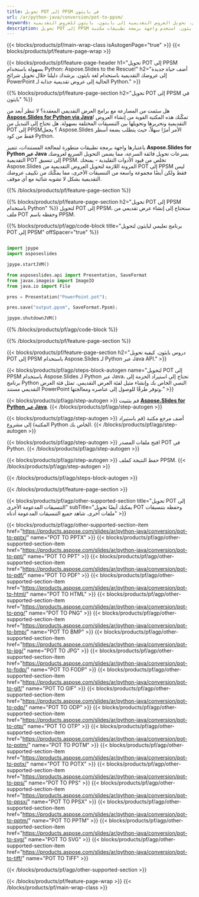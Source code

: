 ```yaml
---
title: تحويل POT إلى PPSM في بايثون
url: /ar/python-java/conversion/pot-to-ppsm/
keywords: تحويل العروض التقديمية بايثون، تحويل العروض التقديمية إلى بايثون، بايثون للعروض التقديمية، Aspose.Slides بايثون، تحويل POT إلى PPSM، مكتبة بايثون التقديمية
description: تحويل POT إلى PPSM في بايثون. استخدم واجهة برمجة تطبيقات مكتبة Python لتحويل ملفات POT إلى PPSM
---
```


{{< blocks/products/pf/main-wrap-class isAutogenPage="true" >}}
{{< blocks/products/pf/feature-page-wrap >}}

{{< blocks/products/pf/feature-page-header h1="تحويل POT إلى PPSM بسهولة باستخدام Python: Aspose.Slides to the Rescue!" h2="أضف حياة جديدة إلى عروضك التقديمية باستخدام لغة بايثون. يرشدك دليلنا خلال تحويل شرائح PowerPoint الحالية إلى عروض تقديمية جذابة لـ Python." >}}

{{% blocks/products/pf/feature-page-section h2="تحويل POT إلى PPSM في بايثون" %}}

هل سئمت من المصارعة مع برامج العرض التقديمي المعقدة؟ لا تنظر أبعد من [**Aspose.Slides for Python via Java**](https://products.aspose.com/slides/ar/python-java/)! تمكّنك هذه المكتبة القوية من إنشاء العروض التقديمية وتحريرها وتحويلها بين التنسيقات المختلفة بسهولة. هل تحتاج إلى التبديل من POT إلى PPSM؟ يجعل Aspose.Slides الأمر أمرًا سهلاً، حيث يتطلب بضعة أسطر فقط من كود Python.

باعتبارها واجهة برمجة تطبيقات متطورة لمعالجة المستندات، تتميز **Aspose.Slides for Python عبر Java** بسرعات تحويل فائقة السرعة، مما يضمن التحويل السريع لعروضك التقديمية POT إلى تنسيق PPSM. تخلص من قيود الأدوات التقليدية - يمنحك Aspose.Slides المرونة اللازمة لتحويل العروض التقديمية من POT إلى PPSM ليس فقط ولكن أيضًا مجموعة واسعة من التنسيقات الأخرى، مما يمكّنك من تكييف عروضك التقديمية بشكل لا تشوبه شائبة مع أي موقف.

{{% /blocks/products/pf/feature-page-section %}}

{{% blocks/products/pf/feature-page-section  h2="تحويل POT إلى PPSM باستخدام Python" %}}
لتحويل POT إلى PPSM، ستحتاج إلى إنشاء عرض تقديمي من ملف POT وحفظه باسم PPSM.

{{% blocks/products/pf/agp/code-block title="برنامج تعليمي لبايثون لتحويل POT إلى PPSM" offSpacer="true" %}}

```python

import jpype
import asposeslides

jpype.startJVM()

from asposeslides.api import Presentation, SaveFormat
from javax.imageio import ImageIO
from java.io import File

pres = Presentation("PowerPoint.pot");

pres.save("output.ppsm", SaveFormat.Ppsm);

jpype.shutdownJVM()
```


{{% /blocks/products/pf/agp/code-block %}}

{{% /blocks/products/pf/feature-page-section %}}

{{< blocks/products/pf/feature-page-section  h2="دروس بايثون. كيفية تحويل POT إلى PPSM باستخدام Aspose.Slides لـ Python عبر Java API." >}}

{{< blocks/products/pf/agp/steps-block-autogen name="لتحويل POT إلى PPSM باستخدام Aspose.Slides لـ Python عبر Java، تحتاج إلى استيراد الحزمة إلى برنامج Python النصي الخاص بك وإنشاء مثيل لفئة العرض التقديمي. تمثل فئة العرض التقديمي مستند PowerPoint وتوفر طرقًا للوصول إلى عناصره ومعالجتها." >}}

{{< blocks/products/pf/agp/step-autogen >}}
قم بتثبيت [**Aspose.Slides for Python عبر Java**](https://products.aspose.com/slides/ar/python-java/).
{{< /blocks/products/pf/agp/step-autogen >}}

{{< blocks/products/pf/agp/step-autogen >}}
أضف مرجع مكتبة (قم باستيراد المكتبة) إلى مشروع Python الخاص بك.
{{< /blocks/products/pf/agp/step-autogen >}}

{{< blocks/products/pf/agp/step-autogen >}}
افتح ملفات المصدر POT في Python.
{{< /blocks/products/pf/agp/step-autogen >}}

{{< blocks/products/pf/agp/step-autogen >}}
حفظ النتيجة كملف PPSM.
{{< /blocks/products/pf/agp/step-autogen >}}

{{< /blocks/products/pf/agp/steps-block-autogen >}}

{{< /blocks/products/pf/feature-page-section >}}

{{< blocks/products/pf/agp/other-supported-section title="تحويل POT إلى التنسيقات المدعومة الأخرى" subTitle="يمكنك أيضًا تحويل POT وحفظه بتنسيقات ملفات أخرى. شاهد جميع التنسيقات المدعومة أدناه" >}}

{{< blocks/products/pf/agp/other-supported-section-item href="https://products.aspose.com/slides/ar/python-java/conversion/pot-to-pptx/" name="POT TO PPTX" >}}
{{< blocks/products/pf/agp/other-supported-section-item href="https://products.aspose.com/slides/ar/python-java/conversion/pot-to-ppt/" name="POT TO PPT" >}}
{{< blocks/products/pf/agp/other-supported-section-item href="https://products.aspose.com/slides/ar/python-java/conversion/pot-to-pdf/" name="POT TO PDF" >}}
{{< blocks/products/pf/agp/other-supported-section-item href="https://products.aspose.com/slides/ar/python-java/conversion/pot-to-html/" name="POT TO HTML" >}}
{{< blocks/products/pf/agp/other-supported-section-item href="https://products.aspose.com/slides/ar/python-java/conversion/pot-to-png/" name="POT TO PNG" >}}
{{< blocks/products/pf/agp/other-supported-section-item href="https://products.aspose.com/slides/ar/python-java/conversion/pot-to-bmp/" name="POT TO BMP" >}}
{{< blocks/products/pf/agp/other-supported-section-item href="https://products.aspose.com/slides/ar/python-java/conversion/pot-to-jpg/" name="POT TO JPG" >}}
{{< blocks/products/pf/agp/other-supported-section-item href="https://products.aspose.com/slides/ar/python-java/conversion/pot-to-fodp/" name="POT TO FODP" >}}
{{< blocks/products/pf/agp/other-supported-section-item href="https://products.aspose.com/slides/ar/python-java/conversion/pot-to-gif/" name="POT TO GIF" >}}
{{< blocks/products/pf/agp/other-supported-section-item href="https://products.aspose.com/slides/ar/python-java/conversion/pot-to-odp/" name="POT TO ODP" >}}
{{< blocks/products/pf/agp/other-supported-section-item href="https://products.aspose.com/slides/ar/python-java/conversion/pot-to-otp/" name="POT TO OTP" >}}
{{< blocks/products/pf/agp/other-supported-section-item href="https://products.aspose.com/slides/ar/python-java/conversion/pot-to-potm/" name="POT TO POTM" >}}
{{< blocks/products/pf/agp/other-supported-section-item href="https://products.aspose.com/slides/ar/python-java/conversion/pot-to-potx/" name="POT TO POTX" >}}
{{< blocks/products/pf/agp/other-supported-section-item href="https://products.aspose.com/slides/ar/python-java/conversion/pot-to-pps/" name="POT TO PPS" >}}
{{< blocks/products/pf/agp/other-supported-section-item href="https://products.aspose.com/slides/ar/python-java/conversion/pot-to-ppsx/" name="POT TO PPSX" >}}
{{< blocks/products/pf/agp/other-supported-section-item href="https://products.aspose.com/slides/ar/python-java/conversion/pot-to-pptm/" name="POT TO PPTM" >}}
{{< blocks/products/pf/agp/other-supported-section-item href="https://products.aspose.com/slides/ar/python-java/conversion/pot-to-svg/" name="POT TO SVG" >}}
{{< blocks/products/pf/agp/other-supported-section-item href="https://products.aspose.com/slides/ar/python-java/conversion/pot-to-tiff/" name="POT TO TIFF" >}}


{{< /blocks/products/pf/agp/other-supported-section >}}

{{< /blocks/products/pf/feature-page-wrap >}}
{{< /blocks/products/pf/main-wrap-class >}}